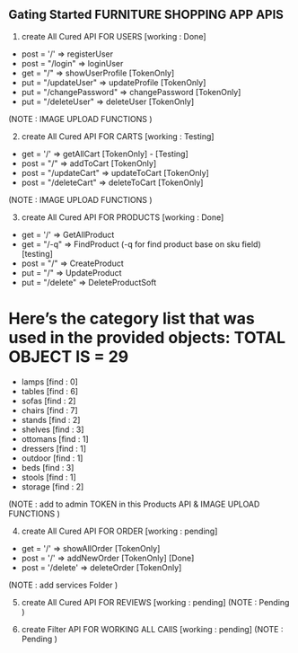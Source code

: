 ## Gating Started FURNITURE SHOPPING APP APIS

1. create All Cured API FOR USERS [working : Done]

- post = '/' => registerUser
- post = "/login" => loginUser
- get = "/" => showUserProfile [TokenOnly]
- put = "/updateUser" => updateProfile [TokenOnly]
- put = "/changePassword" => changePassword [TokenOnly]
- put = "/deleteUser" => deleteUser [TokenOnly]

(NOTE : IMAGE UPLOAD FUNCTIONS )

2. create All Cured API FOR CARTS [working : Testing]

- get = '/' => getAllCart [TokenOnly] - [Testing]
- post = "/" => addToCart [TokenOnly]
- post = "/updateCart" => updateToCart [TokenOnly]
- post = "/deleteCart" => deleteToCart [TokenOnly]

(NOTE : IMAGE UPLOAD FUNCTIONS )

3. create All Cured API FOR PRODUCTS [working : Done]

- get = '/' => GetAllProduct
- get = "/-q" => FindProduct (-q for find product base on sku field) [testing]
- post = "/" => CreateProduct
- put = "/" => UpdateProduct
- put = "/delete" => DeleteProductSoft

# Here’s the category list that was used in the provided objects: TOTAL OBJECT IS = 29

- lamps    [find : 0]      
- tables   [find : 6]             
- sofas    [find : 2]    
- chairs   [find : 7]      
- stands   [find : 2]      
- shelves  [find : 3]             
- ottomans [find : 1]                     
- dressers [find : 1]                     
- outdoor  [find : 1]                    
- beds     [find : 3]                 
- stools   [find : 1]                   
- storage  [find : 2]                    

(NOTE : add to admin TOKEN in this Products API & IMAGE UPLOAD FUNCTIONS )

4. create All Cured API FOR ORDER [working : pending]

- get = '/' => showAllOrder [TokenOnly]
- post = '/' => addNewOrder [TokenOnly] [Done]
- post = '/delete' => deleteOrder [TokenOnly]

(NOTE : add services Folder )

5. create All Cured API FOR REVIEWS [working : pending]
   (NOTE : Pending )

6. create Filter API FOR WORKING ALL CAllS [working : pending]
   (NOTE : Pending )
